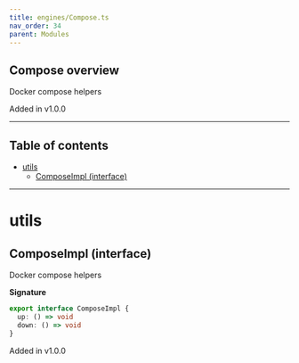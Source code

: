 ```yaml
---
title: engines/Compose.ts
nav_order: 34
parent: Modules
---
```


## Compose overview

Docker compose helpers

Added in v1.0.0

---

<h2 class="text-delta">Table of contents</h2>

- [utils](#utils)
  - [ComposeImpl (interface)](#composeimpl-interface)

---

# utils

## ComposeImpl (interface)

Docker compose helpers

**Signature**

```ts
export interface ComposeImpl {
  up: () => void
  down: () => void
}
```

Added in v1.0.0

